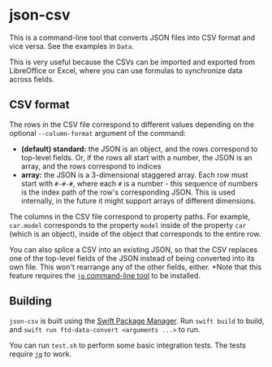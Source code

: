# json-csv

This is a command-line tool that converts JSON files into CSV format and vice versa. See the examples in `Data`.

This is very useful because the CSVs can be imported and exported from LibreOffice or Excel, where you can use formulas to synchronize data across fields.

## CSV format

The rows in the CSV file correspond to different values depending on the optional `--column-format` argument of the command:

- **(default) standard:** the JSON is an object, and the rows correspond to top-level fields. Or, if the rows all start with a number, the JSON is an array, and the rows correspond to indices
- **array:** the JSON is a 3-dimensional staggered array. Each row must start with `#-#-#`, where each `#` is a number - this sequence of numbers is the index path of the row's corresponding JSON. This is used internally, in the future it might support arrays of different dimensions.

The columns in the CSV file correspond to property paths. For example, `car.model` corresponds to the property `model` inside of the property `car` (which is an object), inside of the object that corresponds to the entire row. 

You can also splice a CSV into an existing JSON, so that the CSV replaces one of the top-level fields of the JSON instead of being converted into its own file. This won't rearrange any of the other fields, either. *Note that this feature requires the [`jq` command-line tool](https://stedolan.github.io/jq/) to be installed.

## Building

`json-csv` is built using the [Swift Package Manager](https://swift.org/package-manager/). Run `swift build` to build, and `swift run ftd-data-convert <arguments ...>` to run.

You can run `test.sh` to perform some basic integration tests. The tests require [`jq`](https://stedolan.github.io/jq/) to work.